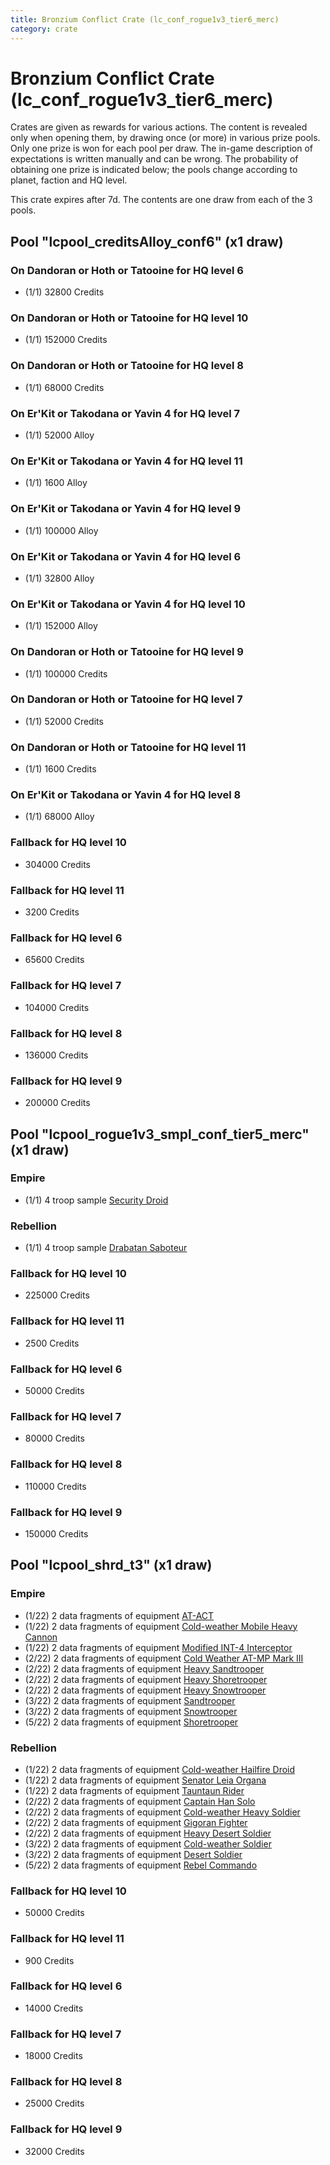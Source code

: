 ```yaml
---
title: Bronzium Conflict Crate (lc_conf_rogue1v3_tier6_merc)
category: crate
---
```


# Bronzium Conflict Crate (lc_conf_rogue1v3_tier6_merc)

Crates are given as rewards for various actions. The content is revealed only when opening them, by drawing once (or more) in various prize pools. Only one prize is won for each pool per draw. The in-game description of expectations is written manually and can be wrong. The probability of obtaining one prize is indicated below; the pools change according to planet, faction and HQ level.

This crate expires after 7d. The contents are one draw from each of the 3 pools.

## Pool "lcpool_creditsAlloy_conf6" (x1 draw)

### On Dandoran or Hoth or Tatooine for HQ level 6

  * (1/1) 32800 Credits

### On Dandoran or Hoth or Tatooine for HQ level 10

  * (1/1) 152000 Credits

### On Dandoran or Hoth or Tatooine for HQ level 8

  * (1/1) 68000 Credits

### On Er'Kit or Takodana or Yavin 4 for HQ level 7

  * (1/1) 52000 Alloy

### On Er'Kit or Takodana or Yavin 4 for HQ level 11

  * (1/1) 1600 Alloy

### On Er'Kit or Takodana or Yavin 4 for HQ level 9

  * (1/1) 100000 Alloy

### On Er'Kit or Takodana or Yavin 4 for HQ level 6

  * (1/1) 32800 Alloy

### On Er'Kit or Takodana or Yavin 4 for HQ level 10

  * (1/1) 152000 Alloy

### On Dandoran or Hoth or Tatooine for HQ level 9

  * (1/1) 100000 Credits

### On Dandoran or Hoth or Tatooine for HQ level 7

  * (1/1) 52000 Credits

### On Dandoran or Hoth or Tatooine for HQ level 11

  * (1/1) 1600 Credits

### On Er'Kit or Takodana or Yavin 4 for HQ level 8

  * (1/1) 68000 Alloy

### Fallback for HQ level 10

  * 304000 Credits

### Fallback for HQ level 11

  * 3200 Credits

### Fallback for HQ level 6

  * 65600 Credits

### Fallback for HQ level 7

  * 104000 Credits

### Fallback for HQ level 8

  * 136000 Credits

### Fallback for HQ level 9

  * 200000 Credits

## Pool "lcpool_rogue1v3_smpl_conf_tier5_merc" (x1 draw)

### Empire

  * (1/1) 4 troop sample [Security Droid](SecurityDroid)

### Rebellion

  * (1/1) 4 troop sample [Drabatan Saboteur](BigMouthAlien)

### Fallback for HQ level 10

  * 225000 Credits

### Fallback for HQ level 11

  * 2500 Credits

### Fallback for HQ level 6

  * 50000 Credits

### Fallback for HQ level 7

  * 80000 Credits

### Fallback for HQ level 8

  * 110000 Credits

### Fallback for HQ level 9

  * 150000 Credits

## Pool "lcpool_shrd_t3" (x1 draw)

### Empire

  * (1/22) 2 data fragments of equipment [AT-ACT](eqpEmpireCargoGreatDane)
  * (1/22) 2 data fragments of equipment [Cold-weather Mobile Heavy Cannon](eqpEmpireArcticMHC)
  * (1/22) 2 data fragments of equipment [Modified INT-4 Interceptor](eqpEmpireArcticINT4)
  * (2/22) 2 data fragments of equipment [Cold Weather AT-MP Mark III](eqpEmpireArcticATMP)
  * (2/22) 2 data fragments of equipment [Heavy Sandtrooper](eqpEmpireHeavySandtrooper)
  * (2/22) 2 data fragments of equipment [Heavy Shoretrooper](eqpEmpirePentagonHeavyTrooper)
  * (2/22) 2 data fragments of equipment [Heavy Snowtrooper](eqpEmpireHeavySnowtrooper)
  * (3/22) 2 data fragments of equipment [Sandtrooper](eqpEmpireSandtrooper)
  * (3/22) 2 data fragments of equipment [Snowtrooper](eqpEmpireSnowtrooper)
  * (5/22) 2 data fragments of equipment [Shoretrooper](eqpEmpirePentagonTrooper)

### Rebellion

  * (1/22) 2 data fragments of equipment [Cold-weather Hailfire Droid](eqpRebelArcticHailfire)
  * (1/22) 2 data fragments of equipment [Senator Leia Organa](eqpRebelDiplomat)
  * (1/22) 2 data fragments of equipment [Tauntaun Rider](eqpRebelTauntaun)
  * (2/22) 2 data fragments of equipment [Captain Han Solo](eqpRebelCaptainSolo)
  * (2/22) 2 data fragments of equipment [Cold-weather Heavy Soldier](eqpRebelEchoBaseHeavySoldier)
  * (2/22) 2 data fragments of equipment [Gigoran Fighter](eqpRebelShaggyAlien)
  * (2/22) 2 data fragments of equipment [Heavy Desert Soldier](eqpRebelHeavySandSoldier)
  * (3/22) 2 data fragments of equipment [Cold-weather Soldier](eqpRebelEchoBaseSoldier)
  * (3/22) 2 data fragments of equipment [Desert Soldier](eqpRebelSandSoldier)
  * (5/22) 2 data fragments of equipment [Rebel Commando](eqpRebelPentagonSoldier)

### Fallback for HQ level 10

  * 50000 Credits

### Fallback for HQ level 11

  * 900 Credits

### Fallback for HQ level 6

  * 14000 Credits

### Fallback for HQ level 7

  * 18000 Credits

### Fallback for HQ level 8

  * 25000 Credits

### Fallback for HQ level 9

  * 32000 Credits